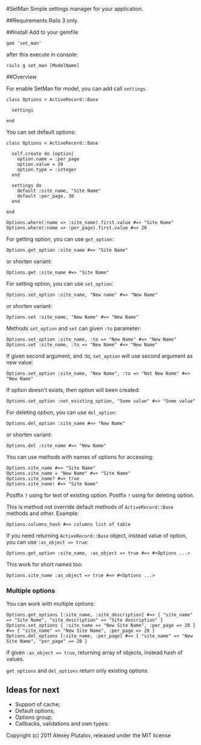 #SetMan
Simple settings manager for your application.

##Requirements
Rails 3 only.

##Install
Add to your gemfile
  
    gem 'set_man'

after this execute in console:

    rails g set_man [ModelName]

##Overview

For enable SetMan for model, you can add call `settings`.

    class Options < ActiveRecord::Base

      settings

    end

You can set default options:

    class Options < ActiveRecord::Base

      self.create do |option|
        option.name = :per_page
        option.value = 20
        option.type = :integer
      end

      settings do 
        default :site_name, "Site Name"
        default :per_page, 30
      end

    end

    Options.where(:name => :site_name).first.value #=> "Site Name"
    Options.where(:name => :per_page).first.value #=> 20

For getting option, you can use `get_option`:

    Options.get_option :site_name #=> "Site Name"
  
or shorten variant:

    Options.get :site_name #=> "Site Name"

For setting option, you can use `set_option`:

    Options.set_option :site_name, "New name" #=> "New Name"

or shorten variant:

    Options.set :site_name, "New Name" #=> "New Name"

Methods `set_option` and `set` can given `:to` parameter:

    Options.set_option :site_name, :to => "New Name" #=> "New Name"
    Options.set :site_name, :to => "New Name" #=> "New Name"

If given second argument, and :to, `set_option` will use second argument as new value:

    Options.set_option :site_name, "New Name", :to => "Not New Name" #=> "New Name"

If option doesn't exists, then option will been created:

    Options.set_option :not_existing_option, "Some value" #=> "Some value"

For deleting option, you can use `del_option`:
  
    Options.del_option :site_name #=> "New Name"

or shorten variant:

    Options.del :site_name #=> "New Name"

You can use methods with names of options for accessing:

    Options.site_name #=> "Site Name"
    Options.site_name = "New Name" #=> "Site Name"
    Options.site_name? #=> true
    Options.site_name! #=> "Site Name"

Postfix `?` using for test of existing option.
Postfix `!` using for deleting option.

This is method not override default methods of `ActiveRecord::Base` methods and other. Example:

    Options.columns_hash #=> columns list of table

If you need returning `ActiveRecord::Base` object, instead value of option, you can use `:as_object => true`:

    Options.get_option :site_name, :as_object => true #=> #<Options ...>

This work for short names too:
  
    Options.site_name :as_object => true #=> #<Options ...>

### Multiple options
You can work with multiple options:

    Options.get_options [:site_name, :site_description] #=> { "site_name" => "Site Name", "site_description" => "Site description" }
    Options.set_options { :site_name => "New Site Name", :per_page => 20 } #=> { "site_name" => "New Site Name", :per_page => 20 }
    Options.del_options [:site_name, :per_page] #=> { "site_name" => "New Site Name", "per_page" => 20 }

If given `:as_object => true`, returning array of objects, instead hash of values.

`get_options` and `del_options` return only existing options.

## Ideas for next

* Support of cache;
* Default options;
* Options group;
* Callbacks, validations and own types.

Copyright (c) 2011 Alexey Plutalov, released under the MIT license

